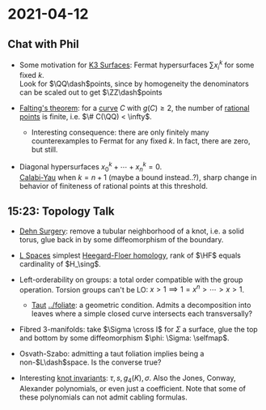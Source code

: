 # 2021-04-12

## Chat with Phil

- Some motivation for [K3 Surfaces](../K3%20Surfaces.md): Fermat hypersurfaces $\sum x_i ^k$ for some fixed $k$.   
  Look for $\QQ\dash$points, since by homogeneity the denominators can be scaled out to get $\ZZ\dash$points

- [Falting's theorem](Falting's%20theorem): for a [curve](../curves.md) $C$ with $g(C) \geq 2$, the number of [rational points](rational%20points) is finite, i.e. $\# C(\QQ) < \infty$.

  - Interesting consequence: there are only finitely many counterexamples to Fermat for any fixed $k$.
  In fact, there are zero, but still.

- Diagonal hypersurfaces $x_0^k + \cdots + x_n^k = 0$.    
  [Calabi-Yau](../Calabi-Yau.md) when $k=n+1$ (maybe a bound instead..?), sharp change in behavior of finiteness of rational points at this threshold.

## 15:23: Topology Talk

- [Dehn Surgery](Dehn%20Surgery): remove a tubular neighborhood of a knot, i.e. a solid torus, glue back in by some diffeomorphism of the boundary.

- [L Spaces](../L%20Space%20conjecture.md) simplest [Heegard-Floer homology](Heegard-Floer%20homology), rank of $\HF$ equals cardinality of $H_\sing$.

- Left-orderability on groups: a total order compatible with the group operation.
  Torsion groups can't be LO: $x>1 \implies 1 = x^n > \cdots > x > 1$.

  - [Taut](Taut) [../foliate](../foliate.md): a geometric condition. Admits a decomposition into leaves where a simple closed curve intersects each transversally?

- Fibred 3-manifolds: take $\Sigma \cross I$ for $\Sigma$ a surface, glue the top and bottom by some diffeomorphism $\phi: \Sigma: \selfmap$.

- Osvath-Szabo: admitting a taut foliation implies being a non-$L\dash$space.
  Is the converse true?

- Interesting [knot invariants](knot%20invariants): $\tau, s, g_4(K), \sigma$.
  Also the Jones, Conway, Alexander polynomials, or even just a coefficient.
  Note that some of these polynomials can not admit cabling formulas.
